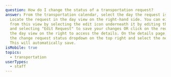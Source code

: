 ```yaml
---
question: How do I change the status of a transportation request?
answer: From the transportation calendar, select the day the request is on.
  Locate the request in the day view on the right-hand side. You can either edit
  from this view by selecting the edit icon underneath it by editing the status
  and selecting "Edit Request" to save your changes OR click on the request from
  the day view on the right to access the details. On the details page, select
  the change request status dropdown on the top right and select the new status.
  This will automatically save.
isMobile: true
topics:
  - transportation
userTypes:
  - staff
---
```

